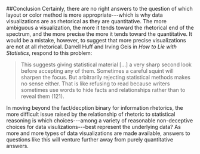 ##Conclusion
Certainly, there are no right answers to the question of which layout or color method is more appropriate---which is why data visualizations are as rhetorical as they are quantitative. The more ambiguous a visualization, the more it tends toward the rhetorical end of the spectrum, and the more precise the more it tends toward the quantitative. It would be a mistake, however, to suggest that more precise visualizations are not at all rhetorical. Darrell Huff and Irving Geis in *How to Lie with Statistics*, respond to this problem: 

> This suggests giving statistical material [...] a very sharp second look before accepting 
> any of them. Sometimes a careful squint will sharpen the focus. But arbitrarily rejecting 
> statistical methods makes no sense either. That is like refusing to read because writers 
> sometimes use words to hide facts and relationships rather than to reveal them (121). 

In moving beyond the fact/decption binary for information rhetorics, the more difficult issue raised by the relationship of rhetoric to statistical reasoning is which choices---among a variety of reasonable non-deceptive choices for data visulizations---best represent the underlying data? As more and more types of data visualizations are made available, answers to questions like this will venture further away from purely quantitative answers. 

<!--Finally, -->

<!--In many ways this is a new variation on the concern of Jahne Fanestock regarding Rhetoric and Science. XXXTurn to discuss the rhetoric of science and Fhaenstock's quote about feedback between science and rhetoric. -->

<!--Jeanne Fahnestock has tried to put pressure on the idea that science and rhetoric are mutually exclusive territories; “the terms on both sides of the preposition in the phrase 'rhetoric of science' come out somewhat changed. A rhetoric of science puts pressure on both science and rhetoric” (278). Fahnestock's impressive work, such as her Rhetorical Figures in Science, understands the rhetoric of science as using sylistics, figures, tropes, and schemes to read and rewrite the persuasive elements of scientific inquiry/writing. Although she has called for a more integrated convergence of rhetoric and science, so far this convergence has been relatively limited to the “formal possibilities, identified ultimately in both rhetoric and neurolinguistics, and [how] the historical particulars together constitute the ‘available means of persuasion'” (175). -->
